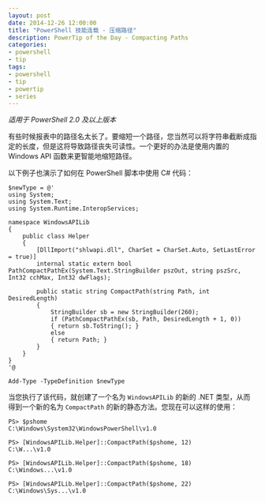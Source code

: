 ```yaml
---
layout: post
date: 2014-12-26 12:00:00
title: "PowerShell 技能连载 - 压缩路径"
description: PowerTip of the Day - Compacting Paths
categories:
- powershell
- tip
tags:
- powershell
- tip
- powertip
- series
---
```

_适用于 PowerShell 2.0 及以上版本_

有些时候报表中的路径名太长了。要缩短一个路径，您当然可以将字符串截断成指定的长度，但是这将导致路径丧失可读性。一个更好的办法是使用内置的 Windows API 函数来更智能地缩短路径。

以下例子也演示了如何在 PowerShell 脚本中使用 C# 代码：

    $newType = @' 
    using System;
    using System.Text;
    using System.Runtime.InteropServices;
    
    namespace WindowsAPILib
    {
        public class Helper
        {
            [DllImport("shlwapi.dll", CharSet = CharSet.Auto, SetLastError = true)]
            internal static extern bool PathCompactPathEx(System.Text.StringBuilder pszOut, string pszSrc, Int32 cchMax, Int32 dwFlags);
    
            public static string CompactPath(string Path, int DesiredLength)
            {
                StringBuilder sb = new StringBuilder(260);
                if (PathCompactPathEx(sb, Path, DesiredLength + 1, 0))
                { return sb.ToString(); }
                else 
                { return Path; }
            }
        }
    }
    '@
    
    Add-Type -TypeDefinition $newType 

当您执行了该代码，就创建了一个名为 `WindowsAPILib` 的新的 .NET 类型，从而得到一个新的名为 `CompactPath` 的新的静态方法。您现在可以这样的使用：

     
    PS> $pshome 
    C:\Windows\System32\WindowsPowerShell\v1.0
    
    PS> [WindowsAPILib.Helper]::CompactPath($pshome, 12)
    C:\W...\v1.0
    
    PS> [WindowsAPILib.Helper]::CompactPath($pshome, 18)
    C:\Windows...\v1.0
    
    PS> [WindowsAPILib.Helper]::CompactPath($pshome, 22)
    C:\Windows\Sys...\v1.0

<!--本文国际来源：[Compacting Paths](http://community.idera.com/powershell/powertips/b/tips/posts/compacting-paths)-->
